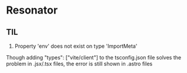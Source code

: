 # Resonator

## TIL

1. Property 'env' does not exist on type 'ImportMeta'

Though adding "types": ["vite/client"] to the tsconfig.json file solves the problem in .jsx/.tsx files, the error is still shown in .astro files
